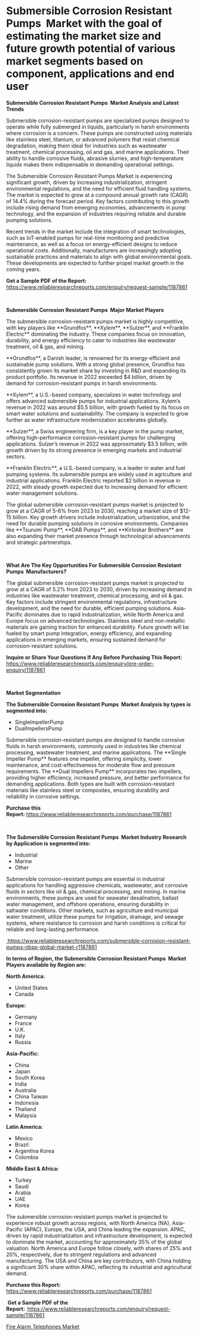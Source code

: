<p><h1>Submersible Corrosion Resistant Pumps  Market with the goal of estimating the market size and future growth potential of various market segments based on component, applications and end user</h1></p><p><strong>Submersible Corrosion Resistant Pumps  Market Analysis and Latest Trends</strong></p>
<p><p>Submersible corrosion-resistant pumps are specialized pumps designed to operate while fully submerged in liquids, particularly in harsh environments where corrosion is a concern. These pumps are constructed using materials like stainless steel, titanium, or advanced polymers that resist chemical degradation, making them ideal for industries such as wastewater treatment, chemical processing, oil and gas, and marine applications. Their ability to handle corrosive fluids, abrasive slurries, and high-temperature liquids makes them indispensable in demanding operational settings.</p><p>The Submersible Corrosion Resistant Pumps Market is experiencing significant growth, driven by increasing industrialization, stringent environmental regulations, and the need for efficient fluid handling systems. The market is expected to grow at a compound annual growth rate (CAGR) of 14.4% during the forecast period. Key factors contributing to this growth include rising demand from emerging economies, advancements in pump technology, and the expansion of industries requiring reliable and durable pumping solutions.</p><p>Recent trends in the market include the integration of smart technologies, such as IoT-enabled pumps for real-time monitoring and predictive maintenance, as well as a focus on energy-efficient designs to reduce operational costs. Additionally, manufacturers are increasingly adopting sustainable practices and materials to align with global environmental goals. These developments are expected to further propel market growth in the coming years.</p></p>
<p><strong>Get a Sample PDF of the Report:&nbsp;</strong> <a href="https://www.reliableresearchreports.com/enquiry/request-sample/1187861?utm_campaign=83&utm_medium=2&utm_source=Github&utm_content=ia&utm_term=20012025&utm_id=submersible-corrosion-resistant-pumps">https://www.reliableresearchreports.com/enquiry/request-sample/1187861</a></p>
<p>&nbsp;</p>
<p><strong>Submersible Corrosion Resistant Pumps  Major Market Players</strong></p>
<p><p>The submersible corrosion-resistant pumps market is highly competitive, with key players like **Grundfos**, **Xylem**, **Sulzer**, and **Franklin Electric** dominating the industry. These companies focus on innovation, durability, and energy efficiency to cater to industries like wastewater treatment, oil & gas, and mining.</p><p>**Grundfos**, a Danish leader, is renowned for its energy-efficient and sustainable pump solutions. With a strong global presence, Grundfos has consistently grown its market share by investing in R&D and expanding its product portfolio. Its revenue in 2022 exceeded $4 billion, driven by demand for corrosion-resistant pumps in harsh environments.</p><p>**Xylem**, a U.S.-based company, specializes in water technology and offers advanced submersible pumps for industrial applications. Xylem’s revenue in 2022 was around $5.5 billion, with growth fueled by its focus on smart water solutions and sustainability. The company is expected to grow further as water infrastructure modernization accelerates globally.</p><p>**Sulzer**, a Swiss engineering firm, is a key player in the pump market, offering high-performance corrosion-resistant pumps for challenging applications. Sulzer’s revenue in 2022 was approximately $3.5 billion, with growth driven by its strong presence in emerging markets and industrial sectors.</p><p>**Franklin Electric**, a U.S.-based company, is a leader in water and fuel pumping systems. Its submersible pumps are widely used in agriculture and industrial applications. Franklin Electric reported $2 billion in revenue in 2022, with steady growth expected due to increasing demand for efficient water management solutions.</p><p>The global submersible corrosion-resistant pumps market is projected to grow at a CAGR of 5-6% from 2023 to 2030, reaching a market size of $12-15 billion. Key growth drivers include industrialization, urbanization, and the need for durable pumping solutions in corrosive environments. Companies like **Tsurumi Pump**, **DAB Pumps**, and **Kirloskar Brothers** are also expanding their market presence through technological advancements and strategic partnerships.</p></p>
<p>&nbsp;</p>
<p><strong>What Are The Key Opportunities For Submersible Corrosion Resistant Pumps  Manufacturers?</strong></p>
<p><p>The global submersible corrosion-resistant pumps market is projected to grow at a CAGR of 5.2% from 2023 to 2030, driven by increasing demand in industries like wastewater treatment, chemical processing, and oil & gas. Key factors include stringent environmental regulations, infrastructure development, and the need for durable, efficient pumping solutions. Asia-Pacific dominates due to rapid industrialization, while North America and Europe focus on advanced technologies. Stainless steel and non-metallic materials are gaining traction for enhanced durability. Future growth will be fueled by smart pump integration, energy efficiency, and expanding applications in emerging markets, ensuring sustained demand for corrosion-resistant solutions.</p></p>
<p><strong>Inquire or Share Your Questions If Any Before Purchasing This Report:</strong> <a href="https://www.reliableresearchreports.com/enquiry/pre-order-enquiry/1187861?utm_campaign=83&utm_medium=2&utm_source=Github&utm_content=ia&utm_term=20012025&utm_id=submersible-corrosion-resistant-pumps">https://www.reliableresearchreports.com/enquiry/pre-order-enquiry/1187861</a></p>
<p>&nbsp;</p>
<p><strong>Market Segmentation</strong></p>
<p><strong>The Submersible Corrosion Resistant Pumps  Market Analysis by types is segmented into:</strong></p>
<p><ul><li>SingleImpellerPump</li><li>DualImpellersPump</li></ul></p>
<p><p>Submersible corrosion-resistant pumps are designed to handle corrosive fluids in harsh environments, commonly used in industries like chemical processing, wastewater treatment, and marine applications. The **Single Impeller Pump** features one impeller, offering simplicity, lower maintenance, and cost-effectiveness for moderate flow and pressure requirements. The **Dual Impellers Pump** incorporates two impellers, providing higher efficiency, increased pressure, and better performance for demanding applications. Both types are built with corrosion-resistant materials like stainless steel or composites, ensuring durability and reliability in corrosive settings.</p></p>
<p><strong>Purchase this Report:&nbsp;</strong><a href="https://www.reliableresearchreports.com/purchase/1187861?utm_campaign=83&utm_medium=2&utm_source=Github&utm_content=ia&utm_term=20012025&utm_id=submersible-corrosion-resistant-pumps">https://www.reliableresearchreports.com/purchase/1187861</a></p>
<p>&nbsp;</p>
<p><strong>The Submersible Corrosion Resistant Pumps  Market Industry Research by Application is segmented into:</strong></p>
<p><ul><li>Industrial</li><li>Marine</li><li>Other</li></ul></p>
<p><p>Submersible corrosion-resistant pumps are essential in industrial applications for handling aggressive chemicals, wastewater, and corrosive fluids in sectors like oil & gas, chemical processing, and mining. In marine environments, these pumps are used for seawater desalination, ballast water management, and offshore operations, ensuring durability in saltwater conditions. Other markets, such as agriculture and municipal water treatment, utilize these pumps for irrigation, drainage, and sewage systems, where resistance to corrosion and harsh conditions is critical for reliable and long-lasting performance.</p></p>
<p><a href="https://www.reliableresearchreports.com/submersible-corrosion-resistant-pumps-nbsp-global-market-r1187861?utm_campaign=83&utm_medium=2&utm_source=Github&utm_content=ia&utm_term=20012025&utm_id=submersible-corrosion-resistant-pumps">&nbsp;https://www.reliableresearchreports.com/submersible-corrosion-resistant-pumps-nbsp-global-market-r1187861</a></p>
<p><strong>In terms of Region, the Submersible Corrosion Resistant Pumps  Market Players available by Region are:</strong></p>
<p>
    <p> <strong> North America: </strong>
        <ul>
            <li>United States</li>
            <li>Canada</li>
        </ul>
        </p> 
    <p> <strong> Europe: </strong>
        <ul>
            <li>Germany</li>
            <li>France</li>
            <li>U.K.</li>
            <li>Italy</li>
            <li>Russia</li>
        </ul>
        </p> 
    <p> <strong> Asia-Pacific: </strong>
        <ul>
            <li>China</li>
            <li>Japan</li>
            <li>South Korea</li>
            <li>India</li>
            <li>Australia</li>
            <li>China Taiwan</li>
            <li>Indonesia</li>
            <li>Thailand</li>
            <li>Malaysia</li>
        </ul>
        </p> 
    <p> <strong> Latin America: </strong>
        <ul>
            <li>Mexico</li>
            <li>Brazil</li>
            <li>Argentina Korea</li>
            <li>Colombia</li>
        </ul>
        </p> 
    <p> <strong> Middle East & Africa: </strong>
        <ul>
            <li>Turkey</li>
            <li>Saudi</li>
            <li>Arabia</li>
            <li>UAE</li>
            <li>Korea</li>
        </ul>
    </p>
    </p>
<p><p>The submersible corrosion-resistant pumps market is projected to experience robust growth across regions, with North America (NA), Asia-Pacific (APAC), Europe, the USA, and China leading the expansion. APAC, driven by rapid industrialization and infrastructure development, is expected to dominate the market, accounting for approximately 35% of the global valuation. North America and Europe follow closely, with shares of 25% and 20%, respectively, due to stringent regulations and advanced manufacturing. The USA and China are key contributors, with China holding a significant 30% share within APAC, reflecting its industrial and agricultural demand.</p></p>
<p><strong>Purchase this Report: </strong><a href="https://www.reliableresearchreports.com/purchase/1187861?utm_campaign=83&utm_medium=2&utm_source=Github&utm_content=ia&utm_term=20012025&utm_id=submersible-corrosion-resistant-pumps">https://www.reliableresearchreports.com/purchase/1187861</a></p>
<p>&nbsp;<strong>Get a Sample PDF of the Report:&nbsp;&nbsp;</strong><a href="https://www.reliableresearchreports.com/enquiry/request-sample/1187861?utm_campaign=83&utm_medium=2&utm_source=Github&utm_content=ia&utm_term=20012025&utm_id=submersible-corrosion-resistant-pumps">https://www.reliableresearchreports.com/enquiry/request-sample/1187861</a></p>
<p><strong></strong></p>
<p><p><a href="https://github.com/mharielmesa/Market-Research-Report-List-5/blob/main/fire-alarm-telephones-market.md?utm_campaign=83&utm_medium=2&utm_source=Github&utm_content=ia&utm_term=20012025&utm_id=submersible-corrosion-resistant-pumps">Fire Alarm Telephones Market</a></p></p>